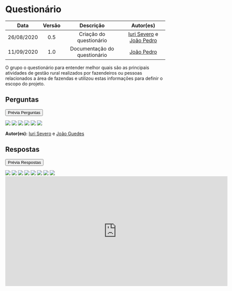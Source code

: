 # Questionário

|    Data    | Versão |         Descrição         |           Autor(es)           |
| :--------: | :----: | :-----------------------: | :---------------------------: |
| 26/08/2020 |  0.5   | Criação do questionário | [Iuri Severo](https://github.com/iurisevero) e [João Pedro](https://github.com/sudjoao) |
| 11/09/2020 |  1.0   | Documentação do questionário |  [João Pedro](https://github.com/sudjoao) |

O grupo o questionário para entender melhor quais são as principais atividades de gestão rural realizados por fazendeiros ou pessoas relacionados a área de fazendas e utilizou estas informações para definir o escopo do projeto.

## Perguntas
<button data-toggle="collapse" data-target="#Perguntas" class="myButton" >Prévia Perguntas</button>
<div id="Perguntas" class="collapse">
<img src="https://user-images.githubusercontent.com/46005310/92981374-e6dcd200-f46f-11ea-84e7-0e3e9ef9862a.png">
<img src="https://user-images.githubusercontent.com/46005310/92981376-e80dff00-f46f-11ea-9ec4-0a19be5e4bfd.png">
<img src="https://user-images.githubusercontent.com/46005310/92981379-ea705900-f46f-11ea-9266-b6b13caea2b2.png">
<img src="https://user-images.githubusercontent.com/46005310/92981381-eba18600-f46f-11ea-9979-b7c1271e1c1d.png">
<img src="https://user-images.githubusercontent.com/46005310/92981384-ecd2b300-f46f-11ea-9771-46155cf6007b.png">
<img src="https://user-images.githubusercontent.com/46005310/92981386-ee03e000-f46f-11ea-88b1-4dfd4f35fb52.png">
</div>

**Autor(es):** [Iuri Severo](https://github.com/iurisevero) e  [João Guedes](https://github.com/sudjoao)

## Respostas
<button data-toggle="collapse" data-target="#respostas" class="myButton" >Prévia Respostas</button>
<div id="respostas" class="collapse">

<img src="https://user-images.githubusercontent.com/46005310/92981689-5bfcd700-f471-11ea-83c9-f824d65e25ce.png">
<img src="https://user-images.githubusercontent.com/46005310/92981701-628b4e80-f471-11ea-84e9-4eefa8991f2c.png">
<img src="https://user-images.githubusercontent.com/46005310/92981709-6b7c2000-f471-11ea-8ecd-284e4c787a4e.png">
<img src="https://user-images.githubusercontent.com/46005310/92981717-76cf4b80-f471-11ea-89c8-014df7045231.png">
<img src="https://user-images.githubusercontent.com/46005310/92981727-82227700-f471-11ea-97b6-f26ee150b16a.png">
<img src="https://user-images.githubusercontent.com/46005310/92981732-8b134880-f471-11ea-8864-3bd705d7fa0f.png">
<img src="https://user-images.githubusercontent.com/46005310/92981742-91a1c000-f471-11ea-8bb8-484887dd6a5e.png">
<img src="https://user-images.githubusercontent.com/46005310/92981749-9bc3be80-f471-11ea-9b2d-e76fa377ad17.png">

</div>

<iframe width="700" height="346" frameborder="0" scrolling="no" src="https://unbbr.sharepoint.com/sites/Desenho/_layouts/15/Doc.aspx?sourcedoc={a5c14444-4a8c-4b25-939a-6d6000080a22}&action=embedview&wdAllowInteractivity=False&wdHideGridlines=True&wdHideHeaders=True&wdDownloadButton=True&wdInConfigurator=True"></iframe>